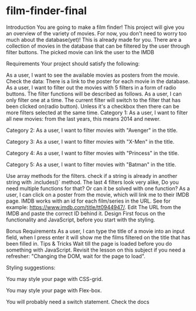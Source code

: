 # film-finder-final
Introduction
You are going to make a film finder! This project will give you an overview of the variety of movies. For now, you don't need to worry too much about the database(yet)! This is already made for you. There are a collection of movies in the database that can be filtered by the user through filter buttons. The picked movie can link the user to the IMDB

Requirements
Your project should satisfy the following:

As a user, I want to see the available movies as posters from the movie.
Check the data: There is a link to the poster for each movie in the database.
As a user, I want to filter out the movies with 5 filters in a form of radio buttons. The filter functions will be described as follows.
As a user, I can only filter one at a time.
The current filter will switch to the filter that has been clicked on(radio button). Unless it's a checkbox then there can be more filters selected at the same time.
Category 1: As a user, I want to filter all new movies: from the last years, this means 2014 and newer.

Category 2: As a user, I want to filter movies with "Avenger" in the title.

Category 3: As a user, I want to filter movies with "X-Men" in the title.

Category 4: As a user, I want to filter movies with "Princess" in the title.

Category 5: As a user, I want to filter movies with "Batman" in the title.

Use array methods for the filters.
check if a string is already in another string with .includes()` method.
The last 4 filters look very alike, Do you need multiple functions for that? Or can it be solved with one function?
As a user, I can click on a poster from the movie, which will link me to their IMDB page.
IMDB works with an id for each film/series in the URL. See for example: https://www.imdb.com/title/tt0944947/. Edit The URL from the IMDB and paste the correct ID behind it.
Design
First focus on the functionality and JavaScript, before you start with the styling. 

Bonus Requirements
As a user, I can type the title of a movie into an input field, when I press enter it will show me the films filtered on the title that has been filled in.
Tips & Tricks
Wait till the page is loaded before you do something with JavaScript. Revisit the lesson on this subject if you need a refresher: "Changing the DOM, wait for the page to load".

Styling suggestions:

You may style your page with CSS-grid.

You may style your page with Flex-box.

You will probably need a switch statement. Check the docs
